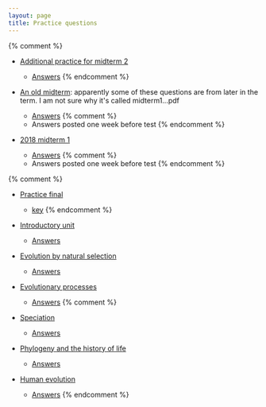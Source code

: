 ```yaml
---
layout: page
title: Practice questions
---
```


{% comment %} 
* [Additional practice for midterm 2](tests/practice2.test.pdf)
	* [Answers](tests/practice2.key.pdf)
{% endcomment %} 

* [An old midterm](archive/2017_materials/midterm1.test.pdf): apparently some of these questions are from later in the term. I am not sure why it's called midterm1...pdf
	* [Answers](archive/2017_materials/midterm1.key.pdf)
{% comment %} 
	* Answers posted one week before test
{% endcomment %} 
* [2018 midterm 1](materials/practice/18M1.test.pdf)
	* [Answers](materials/practice/18M1.key.pdf)
{% comment %} 
	* Answers posted one week before test
{% endcomment %} 

{% comment %} 
* [Practice final](tests/d2018.qkey.pdf)
	* [key](tests/d2018.qtest.pdf)
{% endcomment %} 

* [Introductory unit](intro_ques.html)
	* [Answers](intro_ans.html)
* [Evolution by natural selection](ns_ques.html)
	* [Answers](ns_ans.html)
* [Evolutionary processes](process_ques.html)
	* [Answers](process_ans.html)
{% comment %} 
* [Speciation](speciation_ques.html)
	* [Answers](speciation_ans.html)
* [Phylogeny and the history of life](phylo_ques.html)
	* [Answers](phylo_ans.html)
* [Human evolution](ape_ques.html)
	* [Answers](ape_ans.html)
{% endcomment %} 
